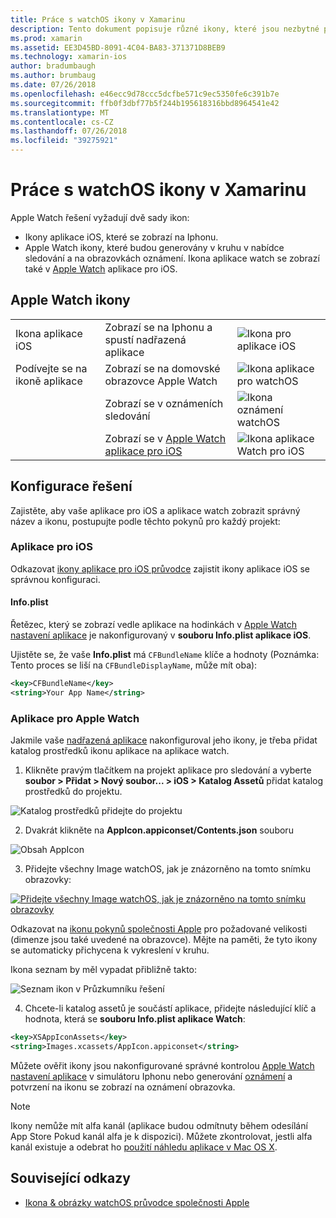 ```yaml
---
title: Práce s watchOS ikony v Xamarinu
description: Tento dokument popisuje různé ikony, které jsou nezbytné pro watchOS aplikace a jak nastavit řešení zahrnout tyto ikony.
ms.prod: xamarin
ms.assetid: EE3D45BD-8091-4C04-BA83-371371D8BEB9
ms.technology: xamarin-ios
author: bradumbaugh
ms.author: brumbaug
ms.date: 07/26/2018
ms.openlocfilehash: e46ecc9d78ccc5dcfbe571c9ec5350fe6c391b7e
ms.sourcegitcommit: ffb0f3dbf77b5f244b195618316bbd8964541e42
ms.translationtype: MT
ms.contentlocale: cs-CZ
ms.lasthandoff: 07/26/2018
ms.locfileid: "39275921"
---
```

# <a name="working-with-watchos-icons-in-xamarin"></a>Práce s watchOS ikony v Xamarinu

Apple Watch řešení vyžadují dvě sady ikon:

* Ikony aplikace iOS, které se zobrazí na Iphonu.
* Apple Watch ikony, které budou generovány v kruhu v nabídce sledování a na obrazovkách oznámení. Ikona aplikace watch se zobrazí také v [Apple Watch](~/ios/watchos/app-fundamentals/settings.md) aplikace pro iOS.

## <a name="apple-watch-icons"></a>Apple Watch ikony

| | | |
|-|-|-|
|Ikona aplikace iOS|Zobrazí se na Iphonu a spustí nadřazená aplikace|![Ikona pro aplikace iOS](icons-images/icon-ios.png)|
|Podívejte se na ikoně aplikace|Zobrazí se na domovské obrazovce Apple Watch|![Ikona aplikace pro watchOS](icons-images/icon-home.png)|
||Zobrazí se v oznámeních sledování|![Ikona oznámení watchOS](icons-images/notification-icon.png)|
||Zobrazí se v [Apple Watch aplikace pro iOS](~/ios/watchos/app-fundamentals/settings.md)|![Ikona aplikace Watch pro iOS](icons-images/watch-app-sml.png)|

## <a name="configuring-your-solution"></a>Konfigurace řešení

Zajistěte, aby vaše aplikace pro iOS a aplikace watch zobrazit správný název a ikonu, postupujte podle těchto pokynů pro každý projekt:

### <a name="ios-app"></a>Aplikace pro iOS

Odkazovat [ikony aplikace pro iOS průvodce](~/ios/app-fundamentals/images-icons/app-icons.md) zajistit ikony aplikace iOS se správnou konfiguraci.

#### <a name="infoplist"></a>Info.plist

Řetězec, který se zobrazí vedle aplikace na hodinkách v [Apple Watch nastavení aplikace](~/ios/watchos/app-fundamentals/settings.md) je nakonfigurovaný v **souboru Info.plist aplikace iOS**.

Ujistěte se, že vaše **Info.plist** má `CFBundleName` klíče a hodnoty (Poznámka: Tento proces se liší na `CFBundleDisplayName`, může mít oba):

```xml
<key>CFBundleName</key>
<string>Your App Name</string>
```

### <a name="apple-watch-app"></a>Aplikace pro Apple Watch

Jakmile vaše [nadřazená aplikace](~/ios/watchos/app-fundamentals/parent-app.md) nakonfiguroval jeho ikony, je třeba přidat katalog prostředků ikonu aplikace na aplikace watch.

1. Klikněte pravým tlačítkem na projekt aplikace pro sledování a vyberte **soubor > Přidat > Nový soubor... > iOS > Katalog Assetů** přidat katalog prostředků do projektu.

 ![](icons-images/newasset.png "Katalog prostředků přidejte do projektu")

2. Dvakrát klikněte na **AppIcon.appiconset/Contents.json** souboru

  ![](icons-images/xcassets-iconset-sml.png "Obsah AppIcon")

3. Přidejte všechny Image watchOS, jak je znázorněno na tomto snímku obrazovky:

  [![](icons-images/appicons-sml.png "Přidejte všechny Image watchOS, jak je znázorněno na tomto snímku obrazovky")](icons-images/appicons.png#lightbox)

  Odkazovat na [ikonu pokynů společnosti Apple](https://developer.apple.com/design/human-interface-guidelines/watchos/icons-and-images/menu-icons/) pro požadované velikosti (dimenze jsou také uvedené na obrazovce). Mějte na paměti, že tyto ikony se automaticky přichycena k vykreslení v kruhu.

  Ikona seznam by měl vypadat přibližně takto:

  ![](icons-images/xcassets-complete-sml.png "Seznam ikon v Průzkumníku řešení")

4. Chcete-li katalog assetů je součástí aplikace, přidejte následující klíč a hodnota, která se **souboru Info.plist aplikace Watch**:

```xml
<key>XSAppIconAssets</key>
<string>Images.xcassets/AppIcon.appiconset</string>
```

Můžete ověřit ikony jsou nakonfigurované správné kontrolou [Apple Watch nastavení aplikace](~/ios/watchos/app-fundamentals/settings.md) v simulátoru Iphonu nebo generování [oznámení](~/ios/watchos/platform/notifications.md) a potvrzení na ikonu se zobrazí na oznámení obrazovka.

> [!NOTE]
> Ikony nemůže mít alfa kanál (aplikace budou odmítnuty během odesílání App Store Pokud kanál alfa je k dispozici). Můžete zkontrolovat, jestli alfa kanál existuje a odebrat ho [použití náhledu aplikace v Mac OS X](~/ios/watchos/troubleshooting.md#noalpha).


## <a name="related-links"></a>Související odkazy

- [Ikona & obrázky watchOS průvodce společnosti Apple](https://developer.apple.com/design/human-interface-guidelines/watchos/icons-and-images/)

